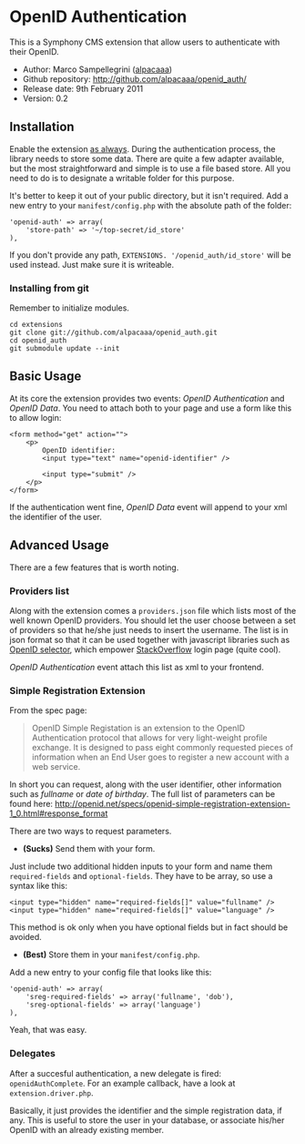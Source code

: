 
# OpenID Authentication #

This is a Symphony CMS extension that allow users to authenticate with their OpenID.


- Author: Marco Sampellegrini ([alpacaaa](http://github.com/alpacaaa/))
- Github repository: http://github.com/alpacaaa/openid_auth/
- Release date: 9th February 2011
- Version: 0.2


## Installation

Enable the extension [as always](http://symphony-cms.com/learn/tasks/view/install-an-extension/).
During the authentication process, the library needs to store some data. There are quite a few 
adapter available, but the most straightforward and simple is to use a file based store.
All you need to do is to designate a writable folder for this purpose.

It's better to keep it out of your public directory, but it isn't required.
Add a new entry to your `manifest/config.php` with the absolute path of the folder:

	'openid-auth' => array(
		'store-path' => '~/top-secret/id_store'
	),

If you don't provide any path, `EXTENSIONS. '/openid_auth/id_store'` will be used instead.
Just make sure it is writeable.

### Installing from git
Remember to initialize modules.

	cd extensions
	git clone git://github.com/alpacaaa/openid_auth.git
	cd openid_auth
	git submodule update --init


## Basic Usage

At its core the extension provides two events: *OpenID Authentication* and *OpenID Data*.
You need to attach both to your page and use a form like this to allow login:

	<form method="get" action="">
		<p>
			OpenID identifier:
			<input type="text" name="openid-identifier" />

			<input type="submit" />
		</p>
	</form>

If the authentication went fine, *OpenID Data* event will append to your xml the identifier of the user.



## Advanced Usage

There are a few features that is worth noting.

### Providers list
Along with the extension comes a `providers.json` file which lists most of the well known OpenID providers.
You should let the user choose between a set of providers so that he/she just needs to insert the username.
The list is in json format so that it can be used together with javascript libraries such as 
[OpenID selector](http://code.google.com/p/openid-selector/), which empower [StackOverflow](http://stackoverflow.com/users/login) login page (quite cool).

*OpenID Authentication* event attach this list as xml to your frontend.


### Simple Registration Extension
From the spec page:
>	OpenID Simple Registation is an extension to the OpenID Authentication protocol that allows for very light-weight profile exchange.
>	It is designed to pass eight commonly requested pieces of information when an End User goes to register a new account with a web service.

In short you can request, along with the user identifier, other information such as *fullname* or *date of birthday*.
The full list of parameters can be found here: http://openid.net/specs/openid-simple-registration-extension-1_0.html#response_format

There are two ways to request parameters.

- **(Sucks)** Send them with your form.

Just include two additional hidden inputs to your form and name them `required-fields` and `optional-fields`.
They have to be array, so use a syntax like this:

	<input type="hidden" name="required-fields[]" value="fullname" />
	<input type="hidden" name="required-fields[]" value="language" />

This method is ok only when you have optional fields but in fact should be avoided.

- **(Best)** Store them in your `manifest/config.php`.

Add a new entry to your config file that looks like this:

	'openid-auth' => array(
		'sreg-required-fields' => array('fullname', 'dob'),
		'sreg-optional-fields' => array('language')
	),

Yeah, that was easy.


### Delegates

After a succesful authentication, a new delegate is fired: `openidAuthComplete`.
For an example callback, have a look at `extension.driver.php`.

Basically, it just provides the identifier and the simple registration data, if any.
This is useful to store the user in your database, or associate his/her OpenID with
an already existing member.
